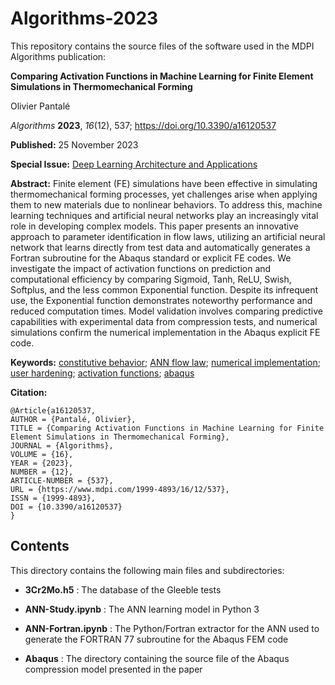 # Algorithms-2023

This repository contains the source files of the software used in the MDPI Algorithms publication:

**Comparing Activation Functions in Machine Learning for Finite Element Simulations in Thermomechanical Forming**

Olivier Pantalé

*Algorithms* **2023**, *16*(12), 537; https://doi.org/10.3390/a16120537

**Published:**  25 November 2023

**Special Issue:** [Deep Learning Architecture and Applications](https://www.mdpi.com/journal/algorithms/special_issues/56U1X6P99B)

**Abstract:** Finite element (FE) simulations have been effective in simulating thermomechanical forming processes, yet challenges arise when applying them to new materials due to nonlinear behaviors. To address this, machine learning techniques and artificial neural networks play an increasingly vital role in developing complex models. This paper presents an innovative approach to parameter identification in flow laws, utilizing an artificial neural network that learns directly from test data and automatically generates a Fortran subroutine for the Abaqus standard or explicit FE codes. We investigate the impact of activation functions on prediction and computational efficiency by comparing Sigmoid, Tanh, ReLU, Swish, Softplus, and the less common Exponential function. Despite its infrequent use, the Exponential function demonstrates noteworthy performance and reduced computation times. Model validation involves comparing predictive capabilities with experimental data from compression tests, and numerical simulations confirm the numerical implementation in the Abaqus explicit FE code.

**Keywords:**  [constitutive behavior](https://www.mdpi.com/search?q=constitutive+behavior); [ANN flow law](https://www.mdpi.com/search?q=ANN+flow+law); [numerical implementation](https://www.mdpi.com/search?q=numerical+implementation); [user hardening](https://www.mdpi.com/search?q=user+hardening); [activation functions](https://www.mdpi.com/search?q=activation+functions); [abaqus](https://www.mdpi.com/search?q=abaqus)

**Citation:** 

```
@Article{a16120537,
AUTHOR = {Pantalé, Olivier},
TITLE = {Comparing Activation Functions in Machine Learning for Finite Element Simulations in Thermomechanical Forming},
JOURNAL = {Algorithms},
VOLUME = {16},
YEAR = {2023},
NUMBER = {12},
ARTICLE-NUMBER = {537},
URL = {https://www.mdpi.com/1999-4893/16/12/537},
ISSN = {1999-4893},
DOI = {10.3390/a16120537}
}
```

## Contents

This directory contains the following main files and subdirectories:

- **3Cr2Mo.h5** : The database of the Gleeble tests

- **ANN-Study.ipynb** : The ANN learning model in Python 3

- **ANN-Fortran.ipynb** : The Python/Fortran extractor for the ANN used to generate the FORTRAN 77 subroutine for the Abaqus FEM code

- **Abaqus** : The directory containing the source file of the Abaqus compression model presented in the paper
